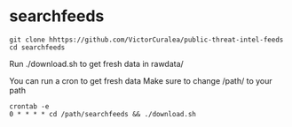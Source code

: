# searchfeeds


```
git clone hhttps://github.com/VictorCuralea/public-threat-intel-feeds
cd searchfeeds
```

Run ./download.sh to get fresh data in rawdata/

You can run a cron to get fresh data
Make sure to change /path/ to your path
```
crontab -e
0 * * * * cd /path/searchfeeds && ./download.sh
```
